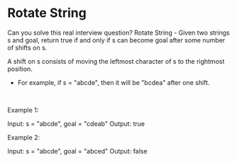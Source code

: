 # Rotate String

Can you solve this real interview question? Rotate String - Given two strings s and goal, return true if and only if s can become goal after some number of shifts on s.

A shift on s consists of moving the leftmost character of s to the rightmost position.

 * For example, if s = "abcde", then it will be "bcdea" after one shift.

 

Example 1:

Input: s = "abcde", goal = "cdeab"
Output: true


Example 2:

Input: s = "abcde", goal = "abced"
Output: false